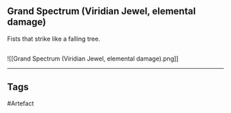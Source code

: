## Grand Spectrum (Viridian Jewel, elemental damage)
Fists that strike like a falling tree.
## 
![[Grand Spectrum (Viridian Jewel, elemental damage).png]]

---
## Tags
#Artefact